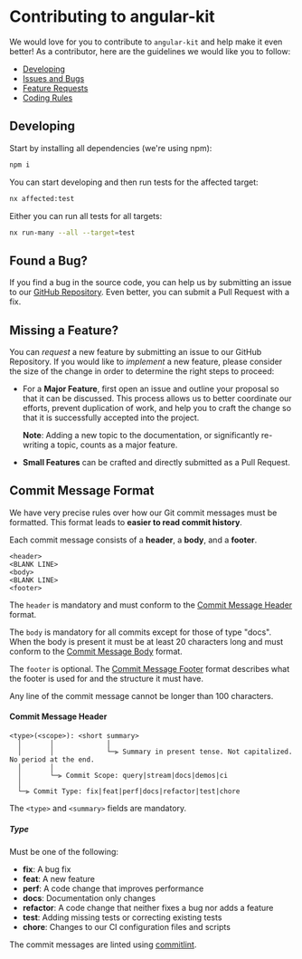 # Contributing to angular-kit

We would love for you to contribute to `angular-kit` and help make it even better!
As a contributor, here are the guidelines we would like you to follow:

- [Developing](#developing)
- [Issues and Bugs](#issue)
- [Feature Requests](#feature)
- [Coding Rules](#rules)

## <a name="developing"></a> Developing

Start by installing all dependencies (we're using npm):

```sh
npm i
```

You can start developing and then run tests for the affected target:

```sh
nx affected:test
```

Either you can run all tests for all targets:

```sh
nx run-many --all --target=test
```

## <a name="issue"></a> Found a Bug?

If you find a bug in the source code, you can help us by submitting an issue to
our [GitHub Repository](https://github.com/code-workers-io/ngx-breadcrumb.git).
Even better, you can submit a Pull Request with a fix.

## <a name="feature"></a> Missing a Feature?

You can _request_ a new feature by submitting an issue to our GitHub Repository.
If you would like to _implement_ a new feature, please consider the size of the change in order to determine the right
steps to proceed:

- For a **Major Feature**, first open an issue and outline your proposal so that it can be discussed.
  This process allows us to better coordinate our efforts, prevent duplication of work, and help you to craft the change
  so that it is successfully accepted into the project.

  **Note**: Adding a new topic to the documentation, or significantly re-writing a topic, counts as a major feature.

- **Small Features** can be crafted and directly submitted as a Pull Request.

## <a name="commit"></a> Commit Message Format

We have very precise rules over how our Git commit messages must be formatted.
This format leads to **easier to read commit history**.

Each commit message consists of a **header**, a **body**, and a **footer**.

```
<header>
<BLANK LINE>
<body>
<BLANK LINE>
<footer>
```

The `header` is mandatory and must conform to the [Commit Message Header](#commit-header) format.

The `body` is mandatory for all commits except for those of type "docs".
When the body is present it must be at least 20 characters long and must conform to
the [Commit Message Body](#commit-body) format.

The `footer` is optional. The [Commit Message Footer](#commit-footer) format describes what the footer is used for and
the structure it must have.

Any line of the commit message cannot be longer than 100 characters.

#### <a name="commit-header"></a>Commit Message Header

```
<type>(<scope>): <short summary>
  │       │             │
  │       │             └─⫸ Summary in present tense. Not capitalized. No period at the end.
  │       │
  │       └─⫸ Commit Scope: query|stream|docs|demos|ci
  │
  └─⫸ Commit Type: fix|feat|perf|docs|refactor|test|chore
```

The `<type>` and `<summary>` fields are mandatory.

##### Type

Must be one of the following:

- **fix**: A bug fix
- **feat**: A new feature
- **perf**: A code change that improves performance
- **docs**: Documentation only changes
- **refactor**: A code change that neither fixes a bug nor adds a feature
- **test**: Adding missing tests or correcting existing tests
- **chore**: Changes to our CI configuration files and scripts

The commit messages are linted using [commitlint](https://github.com/conventional-changelog/commitlint).
